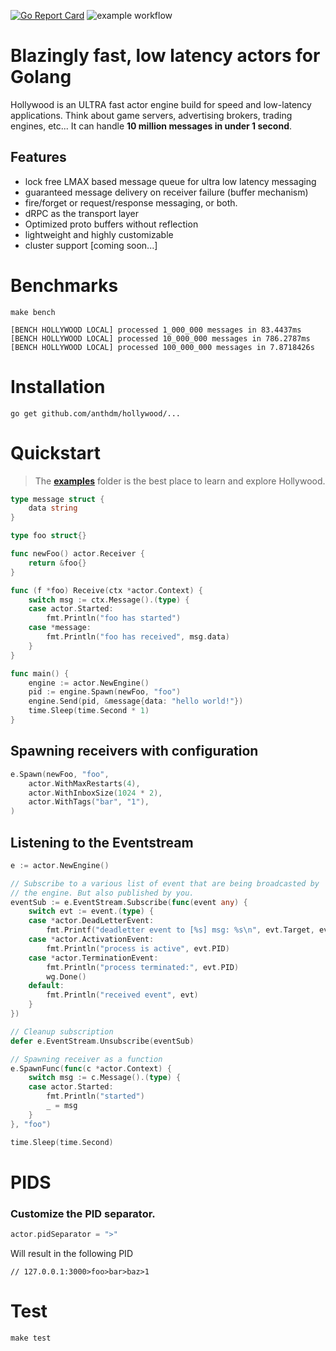 [![Go Report Card](https://goreportcard.com/badge/github.com/anthdm/hollywood)](https://goreportcard.com/report/github.com/anthdm/hollywood)
![example workflow](https://github.com/anthdm/hollywood/actions/workflows/build.yml/badge.svg?branch=master)

# Blazingly fast, low latency actors for Golang

Hollywood is an ULTRA fast actor engine build for speed and low-latency applications. Think about game servers, advertising brokers, trading engines, etc... It can handle **10 million messages in under 1 second**.

## Features

- lock free LMAX based message queue for ultra low latency messaging
- guaranteed message delivery on receiver failure (buffer mechanism)
- fire/forget or request/response messaging, or both.
- dRPC as the transport layer
- Optimized proto buffers without reflection
- lightweight and highly customizable
- cluster support [coming soon...]

# Benchmarks

```
make bench
```

```
[BENCH HOLLYWOOD LOCAL] processed 1_000_000 messages in 83.4437ms
[BENCH HOLLYWOOD LOCAL] processed 10_000_000 messages in 786.2787ms
[BENCH HOLLYWOOD LOCAL] processed 100_000_000 messages in 7.8718426s
```

# Installation

```
go get github.com/anthdm/hollywood/...
```

# Quickstart

> The **[examples](https://github.com/anthdm/hollywood/tree/master/examples)** folder is the best place to learn and explore Hollywood.

```Go
type message struct {
	data string
}

type foo struct{}

func newFoo() actor.Receiver {
	return &foo{}
}

func (f *foo) Receive(ctx *actor.Context) {
	switch msg := ctx.Message().(type) {
	case actor.Started:
		fmt.Println("foo has started")
	case *message:
		fmt.Println("foo has received", msg.data)
	}
}

func main() {
	engine := actor.NewEngine()
	pid := engine.Spawn(newFoo, "foo")
	engine.Send(pid, &message{data: "hello world!"})
	time.Sleep(time.Second * 1)
}
```

## Spawning receivers with configuration

```Go
e.Spawn(newFoo, "foo",
	actor.WithMaxRestarts(4),
	actor.WithInboxSize(1024 * 2),
	actor.WithTags("bar", "1"),
)
```

## Listening to the Eventstream

```go
e := actor.NewEngine()

// Subscribe to a various list of event that are being broadcasted by
// the engine. But also published by you.
eventSub := e.EventStream.Subscribe(func(event any) {
	switch evt := event.(type) {
	case *actor.DeadLetterEvent:
		fmt.Printf("deadletter event to [%s] msg: %s\n", evt.Target, evt.Message)
	case *actor.ActivationEvent:
		fmt.Println("process is active", evt.PID)
	case *actor.TerminationEvent:
		fmt.Println("process terminated:", evt.PID)
		wg.Done()
	default:
		fmt.Println("received event", evt)
	}
})

// Cleanup subscription
defer e.EventStream.Unsubscribe(eventSub)

// Spawning receiver as a function
e.SpawnFunc(func(c *actor.Context) {
	switch msg := c.Message().(type) {
	case actor.Started:
		fmt.Println("started")
		_ = msg
	}
}, "foo")

time.Sleep(time.Second)
```

# PIDS

### Customize the PID separator.

```Go
actor.pidSeparator = ">"
```

Will result in the following PID

```
// 127.0.0.1:3000>foo>bar>baz>1
```

# Test

```
make test
```
